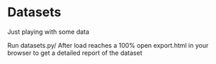 # Datasets
Just playing with some data

Run datasets.py/
After load reaches a 100% open export.html in your browser to get a detailed report of the dataset
